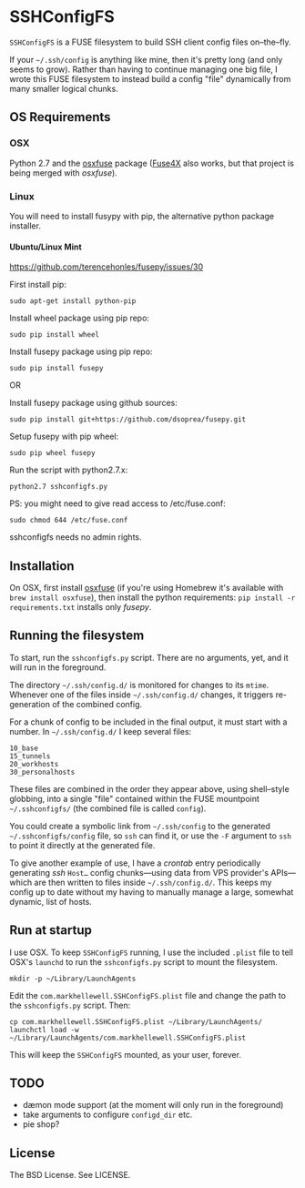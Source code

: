 # SSHConfigFS

`SSHConfigFS` is a FUSE filesystem to build SSH client config files on–the–fly.

If your `~/.ssh/config` is anything like mine, then it's pretty long (and only seems to grow).  Rather than having to continue managing one big file, I wrote this FUSE filesystem to instead build a config "file" dynamically from many smaller logical chunks.

## OS Requirements

### OSX

Python 2.7 and the [osxfuse](https://osxfuse.github.io/) package ([Fuse4X](http://fuse4x.github.com/) also works, but that project is being merged with *osxfuse*).

### Linux

You will need to install fusypy with pip, the alternative python package installer.

#### Ubuntu/Linux Mint
https://github.com/terencehonles/fusepy/issues/30

First install pip:

    sudo apt-get install python-pip

Install wheel package using pip repo:

    sudo pip install wheel

Install fusepy package using pip repo:

    sudo pip install fusepy

OR

Install fusepy package using github sources:

    sudo pip install git+https://github.com/dsoprea/fusepy.git

Setup fusepy with pip wheel:

    sudo pip wheel fusepy

Run the script with python2.7.x:

    python2.7 sshconfigfs.py

PS: you might need to give read access to /etc/fuse.conf:

    sudo chmod 644 /etc/fuse.conf

sshconfigfs needs no admin rights.

## Installation

On OSX, first install [osxfuse](https://osxfuse.github.io/) (if you're using Homebrew it's available with `brew install osxfuse`), then install the python requirements: `pip install -r requirements.txt` installs only *fusepy*.

## Running the filesystem

To start, run the `sshconfigfs.py` script.  There are no arguments, yet, and it will run in the foreground.

The directory `~/.ssh/config.d/` is monitored for changes to its `mtime`.  Whenever one of the files inside `~/.ssh/config.d/` changes, it triggers re-generation of the combined config. 

For a chunk of config to be included in the final output, it must start with a number.  In `~/.ssh/config.d/` I keep several files:

    10_base
    15_tunnels
    20_workhosts
    30_personalhosts

These files are combined in the order they appear above, using shell–style globbing, into a single "file" contained within the FUSE mountpoint `~/.sshconfigfs/` (the combined file is called `config`).

You could create a symbolic link from `~/.ssh/config` to the generated `~/.sshconfigfs/config` file, so `ssh` can find it, or use the `-F` argument to `ssh` to point it directly at the generated file.

To give another example of use, I have a *crontab* entry periodically generating *ssh* `Host…` config chunks—using data from VPS provider's APIs—which are then written to files inside `~/.ssh/config.d/`.  This keeps my config up to date without my having to manually manage a large, somewhat dynamic, list of hosts.

## Run at startup

I use OSX.  To keep `SSHConfigFS` running, I use the included `.plist` file to tell OSX's `launchd` to run the `sshconfigfs.py` script to mount the filesystem.

    mkdir -p ~/Library/LaunchAgents

Edit the `com.markhellewell.SSHConfigFS.plist` file and change the path to the `sshconfigfs.py` script.  Then:

    cp com.markhellewell.SSHConfigFS.plist ~/Library/LaunchAgents/
    launchctl load -w ~/Library/LaunchAgents/com.markhellewell.SSHConfigFS.plist

This will keep the `SSHConfigFS` mounted, as your user, forever.

## TODO

* dæmon mode support (at the moment will only run in the foreground)
* take arguments to configure `configd_dir` etc.
* pie shop?

## License

The BSD License.  See LICENSE.
